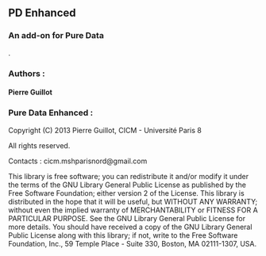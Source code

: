 ## PD Enhanced

### An add-on for Pure Data

<p></a>.

### Authors :

#### Pierre Guillot

### Pure Data Enhanced : 

<p>Copyright (C) 2013 Pierre Guillot, CICM - Université Paris 8</p>
<p>All rights reserved.</p>
<p>Contacts : cicm.mshparisnord@gmail.com</p>
<p>This library is free software; you can redistribute it and/or modify it under the terms of the GNU Library General Public License as published by the Free Software Foundation; either version 2 of the License. This library is distributed in the hope that it will be useful, but WITHOUT ANY WARRANTY; without even the implied warranty of MERCHANTABILITY or FITNESS FOR A PARTICULAR PURPOSE.  See the GNU Library General Public License for more details. You should have received a copy of the GNU Library General Public License along with this library; if not, write to the Free Software Foundation, Inc., 59 Temple Place - Suite 330, Boston, MA  02111-1307, USA.</p>


